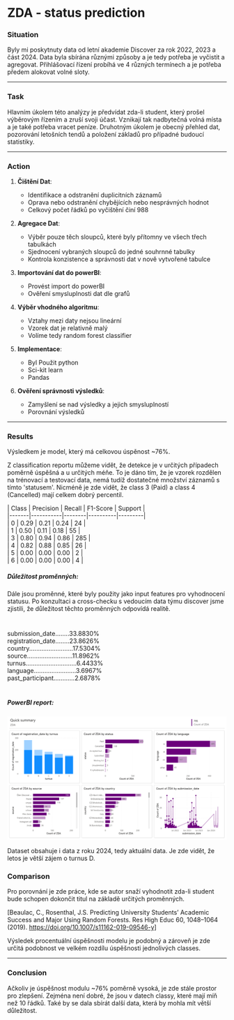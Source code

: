 # ZDA - status prediction

### Situation

Byly mi poskytnuty data od letní akademie Discover za rok 2022, 2023 a část 2024. Data byla sbírána různými způsoby a je tedy potřeba je vyčistit a agregovat. Přihlášovací řízení probíhá ve 4 různých termínech a je potřeba předem alokovat volné sloty.

---

### Task

Hlavním úkolem této analýzy je předvídat zda-li student, který prošel výběrovým řízením a zruší svoji účast. Vznikají tak nadbytečná volná místa a je také potřeba vracet peníze. Druhotným úkolem je obecný přehled dat, pozorování letošních tendů a položení základů pro případné budoucí statistiky. 

---

### Action

1. **Čištění Dat**:
   - Identifikace a odstranění duplicitních záznamů
   - Oprava nebo odstranění chybějících nebo nesprávných hodnot
   - Celkový počet řádků po vyčištění činí 988

2. **Agregace Dat**:
   - Výběr pouze těch sloupců, které byly přítomny ve všech třech tabulkách
   - Sjednocení vybraných sloupců do jedné souhrnné tabulky
   - Kontrola konzistence a správnosti dat v nově vytvořené tabulce

3. **Importování dat do powerBI**:
   - Provést import do powerBI
   - Ověření smysluplnosti dat dle grafů

4. **Výběr vhodného algoritmu**:
   - Vztahy mezi daty nejsou lineární
   - Vzorek dat je relativně malý
   - Volíme tedy random forest classifier

5. **Implementace**:
   - Byl Použit python
   - Sci-kit learn
   - Pandas

6. **Ověření správnosti výsledků**:
   - Zamyšlení se nad výsledky a jejich smysluplností
   - Porovnání výsledků
---

### Results

Výsledkem je model, který má celkovou úspěnost ~76%.

Z classification reportu můžeme vidět, že detekce je v určitých případech poměrně úspěšná a u určitých méňe. To je dáno tím, že je vzorek rozdělen na trénovací a testovací data, nemá tudíž dostatečné množství záznamů s tímto 'statusem'. Nicméně je zde vidět, že class 3 (Paid) a class 4 (Cancelled) mají celkem dobrý percentil.

| Class | Precision | Recall | F1-Score | Support |\
|-------|-----------|--------|----------|---------|\
|   0   |   0.29    |  0.21  |   0.24   |    24   |\
|   1   |   0.50    |  0.11  |   0.18   |    55   |\
|   3   |   0.80    |  0.94  |   0.86   |   285   |\
|   4   |   0.82    |  0.88  |   0.85   |    26   |\
|   5   |   0.00    |  0.00  |   0.00   |     2   |\
|   6   |   0.00    |  0.00  |   0.00   |     4   |

##### Důležitost proměnných:
Dále jsou proměnné, které byly použity jako input features pro vyhodnocení statusu. Po konzultaci a cross-checku s vedoucím data týmu discover jsme zjistili, že důležitost těchto proměnných odpovídá realitě.

#
submission_date........33.8830%\
registration_date........23.8626%\
country.........................17.5304%\
source..........................11.8962%\
turnus.............................6.4433%\
language........................3.6967%\
past_participant............2.6878%
#

##### PowerBI report:
![screenshot_powerBI](powerBI.png)

Dataset obsahuje i data z roku 2024, tedy aktuální data. Je zde vidět, že letos je větší zájem o turnus D.

### Comparison

Pro porovnání je zde práce, kde se autor snaží vyhodnotit zda-li student bude schopen dokončit titul na základě určitých proměnných. 

[Beaulac, C., Rosenthal, J.S. Predicting University Students’ Academic Success and Major Using Random Forests. Res High Educ 60, 1048–1064 (2019). https://doi.org/10.1007/s11162-019-09546-y]

Výsledek procentuální úspěšnosti modelu je podobný a zároveň je zde určitá podobnost ve velkém rozdílu úspěšnosti jednolivých classes.

---
### Conclusion

Ačkoliv je úspěšnost modulu ~76% poměrně vysoká, je zde stále prostor pro zlepšení. Zejména není dobré, že jsou v datech classy, které mají míň než 10 řádků. Také by se dala sbírát další data, která by mohla mít větší důležitost.
